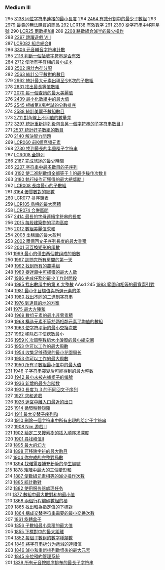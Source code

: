 ### Medium III

295 [3138 同位字符串連接的最小長度](./Medium/3138.md)
294 [2464 有效分割中的最少子數組](./Medium/2464.md)
293 [2979 最貴的無法購買的商品](./Medium/2979.md)
292 [LCR138 有效數字](./Medium/LCR138.md)
291 [2390 從字符串中移除星號](./Medium/2390.md)
290 [LCR25 兩數相加II](./Medium/LCR025.md)
289 [2208 將數組合減半的最少操作](./Medium/2208.md)  
288 [2297 跳躍遊戲 VIII](./Medium/2297.md)  
287 [LCR082 組合總合II](./Medium/LCR082.md)  
286 [3306 元音輔音字符串計數](./Medium/3306.md)  
285 [2116 判斷一個括號字符串是否有效](./Medium/2116.md)  
284 [2712 使所有字符相的最小成本](./Medium/2712.md)  
283 [2502 設計內存分配](./Medium/2502.md)  
282 [2563 統計公平數對的數目](./Medium/2563.md)  
279 [2962 統計最大元素出現至少K次的子數組](./Medium/2962.md)  
278 [2831 找出最長等值數組](./Medium/2831.md)  
277 [2070 每一個查詢的最大美麗值](./Medium/2070.md)  
276 [2439 最小化數組中的最大值](./Medium/2439.md)  
275 [2545 根據第K場考試的分數排序](./Medium/2545.md)  
274 [2588 統計美麗子數組數目](./Medium/2588.md)  
273 [2711 對角線上不同值的數量差](./Medium/2711.md)  
272 [3297 統計重新排列後包含另一個字符串的子字符串數目 I](./Medium/3297.md)  
271 [2537 統計好子數組的數目](./Medium/2537.md)  
270 [2140 解決智力問題](./Medium/2140.md)  
269 [LCR060 前K個高頻元素](./Medium/LCR060.md)  
268 [2730 找到最長的半重覆子字符串](./Medium/2730.md)  
267 [LCR008 全排列](./Medium/LCR083.md)  
266 [2187 完成旅途的最少時間](./Medium/2187.md)  
265 [2207 字符串中最多數目的子序列](./Medium/2207.md)  
264 [3192 使二進制數组全部等于 1 的最少操作次数 II](./Medium/3192.md)  
263 [3180 執行操作可獲得的最大總獎勵 I](./Medium/3180.md)  
262 [LCR008 長度最小的子數組](./Medium/LCR008.md)  
261 [3164 優質數對的總數](./Medium/3164.md)  
260 [LCR077 排序鍊表](./Medium/LCR077.md)  
259 [LCR105 島嶼的最大面積](./Medium/LCR105.md)  
258 [LCR074 合併區間](./Medium/LCR074.md)  
257 [2414 最長的字母連續字符串的長度](./Medium/2414.md)  
256 [2015 每段建築物的平均高度](./Medium/2015.md)  
255 [2012 數組美麗值求和](./Medium/2012.md)  
254 [2008 出租車的最大盈利](./Medium/2008.md)  
253 [2002 兩個回文子序列長度的最大乘積](./Medium/2002.md)  
252 [2001 可互換矩形的组數](./Medium/2001.md)  
251 [1999 最小的僅由两個數组成的倍數](./Medium/1999.md)  
250 [1997 訪問完所有房間的第一天](./Medium/1997.md)  
249 [1992 找到所有的農場組](./Medium/1992.md)  
248 [1989 捉迷藏中可捕獲的最大人數](./Medium/1989.md)  
247 [1986 完成任務的最少工作时間段](./Medium/1986.md)  
246 [1985 找出數组中的第 K 大整數](./Medium/1985.md)  AAsd
245 [1983 範圍和相等的最寬索引對](./Medium/1983.md)  
244 [1981 最小化目標值與所選元素的差](./Medium/1981.md)  
243 [1980 找出不同的二進制字符串](./Medium/1980.md)  
242 [1976 到達目的地的方案](./Medium/1976.md)  
241 [1975 最大方陣和](./Medium/1975.md)  
240 [1969 數组元素的最小非零乘積](./Medium/1969.md)  
239 [1968 構造元素不等於两相鄰元素平均值的數組](./Medium/1968.md)  
238 [1963 使字符平衡的最小交換次數](./Medium/1963.md)  
237 [1962 移除石子使總數最小](./Medium/1962.md)  
236 [1959 K 次調整數組大小浪廢的最小總空间](./Medium/1959.md)  
235 [1953 你可以工作的最大周數](./Medium/1953.md)  
234 [1954 收集足够蘋果的最小花園周长](./Medium/1954.md)  
233 [1953 你可以工作的最大周數](./Medium/1953.md)  
232 [1950 所有子數組最小值中的最大值](./Medium/1950.md)  
231 [1946 子字符串突變后可能得到的最大整数](./Medium/1946.md)  
230 [1942 最小未被占據椅子的编號](./Medium/1942.md)  
229 [1936 新增的最少台階数](./Medium/1936.md)   
228 [1930 長度为 3 的不同回文子序列](./Medium/1930.md)  
227 [1927 求和遊戲](./Medium/1927.md)  
226 [1926 迷宮中離入口最近的出口](./Medium/1926.md)  
225 [1914 循環輪轉矩陣](./Medium/1914.md)    
224 [1911 最大交替子序列和](./Medium/1911.md)    
223 [1910 删除一個字符串中所有出現的给定子字符串](./Medium/1910.md)  
222 [1908 Nim 游戲 II](./Medium/1908.md)  
221 [1902 給定二叉搜索樹的插入順序求深度](./Medium/1902.md)  
220 [1901 尋找峰值II](./Medium/1901.md)  
219 [1895 最大的幻方](./Medium/1895.md)  
218 [1898 可移除字符的最大數目](./Medium/1898.md)  
217 [1904 你完成的完整對局數](./Medium/1904.md)  
216 [1894 找偌需要補充粉筆的學生編號](./Medium/1894.md)  
215 [1878 矩陣中最大的三個菱形和](./Medium/1878.md)  
214 [1887 使數組元素相等的減少操作次數](./Medium/1887.md)  
213 [1885 統計數對](./Medium/1885.md)  
212 [1882 使用服务器處理任务](./Medium/1882.md)  
211 [1877 數組中最大數對和的最小值](./Medium/1877.md)  
210 [1868 兩個行程编碼數組的積](./Medium/1868.md)  
209 [1865 找出和為指定值的下標對](./Medium/1865.md)  
208 [1864 構成交替字符串需要的最小交换次數](./Medium/1864.md)  
207 [1861 旋轉盒子](./Medium/1861.md)  
206 [1856 子數組最小乘積的最大值](./Medium/1856.md)  
205 [1855 下標對中的最大距離](./Medium/1855.md)  
204 [1852 每個子數组的數字種類數](./Medium/1852.md)  
204 [1849 將字符串拆分为遞減的連續值](./Medium/1849.md)  
203 [1846 減小和重新排列數组後的最大元素](./Medium/1846.md)  
202 [1845 座位預約管理系統](./Medium/1845.md)  
201 [1839 所有元音按顺序排布的最長子字符串](./Medium/1839.md)  